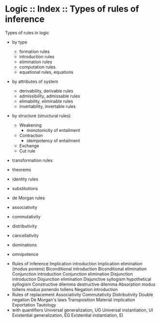 # Logic :: Index :: Types of rules of inference

Types of rules in logic
- by type
  - formation rules
  - introduction rules
  - elimination rules
  - computation rules
  - equational rules, equations
- by attributes of system
  - derivability, derivable rules
  - admissibility, admissable rules
  - elimability, eliminable rules
  - invertability, invertable rules
- by structure (structural rules)
  - Weakening
    - monotonicity of entailment
  - Contraction
    - idempotency of entailment
  - Exchange
  - Cut rule

- transformation rules
- theorems
- identity rules
- substitutions
- de Morgan rules
- associativity
- commutativity
- distributivity
- cancellativity
- dominations
- omnipotence


* Rules of inference
  Implication introduction
  Implication elimination (modus ponens)
  Biconditional introduction
  Biconditional elimination
  Conjunction introduction
  Conjunction elimination
  Disjunction introduction
  Disjunction elimination
  Disjunctive syllogism
  hypothetical syllogism
  Constructive dilemma
  destructive dilemma
  Absorption
  modus tollens 
  modus ponendo tollens
  Negation introduction
* Rules of replacement
  Associativity
  Commutativity
  Distributivity
  Double negation
  De Morgan's laws
  Transposition
  Material implication
  Exportation
  Tautology
* with quantifiers
  Universal generalization, UG
  Universal instantiation, UI
  Existential generalization, EG
  Existential instantiation, EI
